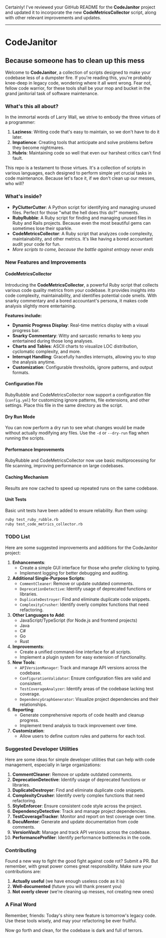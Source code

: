 Certainly! I've reviewed your GitHub README for the **CodeJanitor** project and updated it to incorporate the new **CodeMetricsCollector** script, along with other relevant improvements and updates.

---

# CodeJanitor

Because someone has to clean up this mess
-----------------------------------------

Welcome to **CodeJanitor**, a collection of scripts designed to make your codebase less of a dumpster fire. If you're reading this, you're probably knee-deep in legacy code, wondering where it all went wrong. Fear not, fellow code warrior, for these tools shall be your mop and bucket in the grand janitorial task of software maintenance.

### What's this all about?

In the immortal words of Larry Wall, we strive to embody the three virtues of a programmer:

1. **Laziness**: Writing code that's easy to maintain, so we don't have to do it later.
2. **Impatience**: Creating tools that anticipate and solve problems before they become nightmares.
3. **Hubris**: Maintaining code so well that even our harshest critics can't find fault.

This repo is a testament to those virtues. It's a collection of scripts in various languages, each designed to perform simple yet crucial tasks in code maintenance. Because let's face it, if we don't clean up our messes, who will?

### What's inside?

- **PyClutterCutter**: A Python script for identifying and managing unused files. Perfect for those "what the hell does this do?" moments.
- **RubyRubble**: A Ruby script for finding and managing unused files in Ruby and Rails projects. Because even the most beautiful gems can sometimes lose their sparkle.
- **CodeMetricsCollector**: A Ruby script that analyzes code complexity, maintainability, and other metrics. It's like having a bored accountant audit your code for fun.
- _More scripts to come, because the battle against entropy never ends_

### New Features and Improvements

#### **CodeMetricsCollector**

Introducing the **CodeMetricsCollector**, a powerful Ruby script that collects various code quality metrics from your codebase. It provides insights into code complexity, maintainability, and identifies potential code smells. With snarky commentary and a bored accountant's persona, it makes code analysis slightly more entertaining.

**Features include:**

- **Dynamic Progress Display**: Real-time metrics display with a visual progress bar.
- **Snarky Commentary**: Witty and sarcastic remarks to keep you entertained during those long analyses.
- **Charts and Tables**: ASCII charts to visualize LOC distribution, cyclomatic complexity, and more.
- **Interrupt Handling**: Gracefully handles interrupts, allowing you to stop the analysis anytime.
- **Customization**: Configurable thresholds, ignore patterns, and output formats.

#### **Configuration File**

RubyRubble and CodeMetricsCollector now support a configuration file (`config.yml`) for customizing ignore patterns, file extensions, and other settings. Place this file in the same directory as the script.

#### **Dry Run Mode**

You can now perform a dry run to see what changes would be made without actually modifying any files. Use the `-d` or `--dry-run` flag when running the scripts.

#### **Performance Improvements**

RubyRubble and CodeMetricsCollector now use basic multiprocessing for file scanning, improving performance on large codebases.

#### **Caching Mechanism**

Results are now cached to speed up repeated runs on the same codebase.

#### **Unit Tests**

Basic unit tests have been added to ensure reliability. Run them using:

```bash
ruby test_ruby_rubble.rb
ruby test_code_metrics_collector.rb
```

### TODO List

Here are some suggested improvements and additions for the CodeJanitor project:

1. **Enhancements**:
   - Create a simple GUI interface for those who prefer clicking to typing.
   - Implement logging for better debugging and auditing.
2. **Additional Single-Purpose Scripts**:
   - `CommentCleaner`: Remove or update outdated comments.
   - `DeprecationDetective`: Identify usage of deprecated functions or libraries.
   - `DuplicateDestroyer`: Find and eliminate duplicate code snippets.
   - `ComplexityCrusher`: Identify overly complex functions that need refactoring.
3. **Other Languages to Add**:
   - JavaScript/TypeScript (for Node.js and frontend projects)
   - Java
   - C#
   - Go
   - Rust
4. **Improvements**:
   - Create a unified command-line interface for all scripts.
   - Implement a plugin system for easy extension of functionality.
5. **New Tools**:
   - `APIVersionManager`: Track and manage API versions across the codebase.
   - `ConfigurationValidator`: Ensure configuration files are valid and consistent.
   - `TestCoverageAnalyzer`: Identify areas of the codebase lacking test coverage.
   - `DependencyGraphGenerator`: Visualize project dependencies and their relationships.
6. **Reporting**:
   - Generate comprehensive reports of code health and cleanup progress.
   - Implement trend analysis to track improvement over time.
7. **Customization**:
   - Allow users to define custom rules and patterns for each tool.

### Suggested Developer Utilities

Here are some ideas for simple developer utilities that can help with code management, especially in large organizations:

1. **CommentCleaner**: Remove or update outdated comments.
2. **DeprecationDetective**: Identify usage of deprecated functions or libraries.
3. **DuplicateDestroyer**: Find and eliminate duplicate code snippets.
4. **ComplexityCrusher**: Identify overly complex functions that need refactoring.
5. **StyleEnforcer**: Ensure consistent code style across the project.
6. **DependencyDetective**: Track and manage project dependencies.
7. **TestCoverageTracker**: Monitor and report on test coverage over time.
8. **DocuMentor**: Generate and update documentation from code comments.
9. **VersionVault**: Manage and track API versions across the codebase.
10. **PerformanceProfiler**: Identify performance bottlenecks in the code.

### Contributing

Found a new way to fight the good fight against code rot? Submit a PR. But remember, with great power comes great responsibility. Make sure your contributions are:

1. **Actually useful** (we have enough useless code as it is)
2. **Well-documented** (future you will thank present you)
3. **Not overly clever** (we're cleaning up messes, not creating new ones)

### A Final Word

Remember, friends: Today's shiny new feature is tomorrow's legacy code. Use these tools wisely, and may your refactoring be ever fruitful.

Now go forth and clean, for the codebase is dark and full of terrors.
